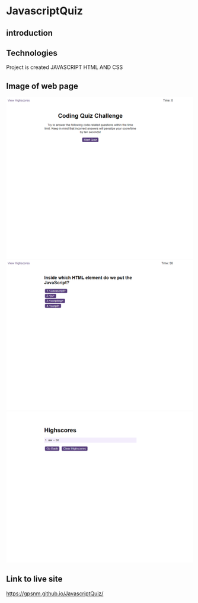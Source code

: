# JavascriptQuiz


## introduction
 

## Technologies
Project is created JAVASCRIPT HTML AND CSS

## Image of web page

<img src="./assets/images/127.0.0.1_5500_.png" alt="" />
<img src="./assets/images/127.0.0.1_5500_ (1).png" alt="" />
<img src="./assets/images/127.0.0.1_5500_highscores.html.png" alt="" />




## Link to live site
https://gpsnm.github.io/JavascriptQuiz/
